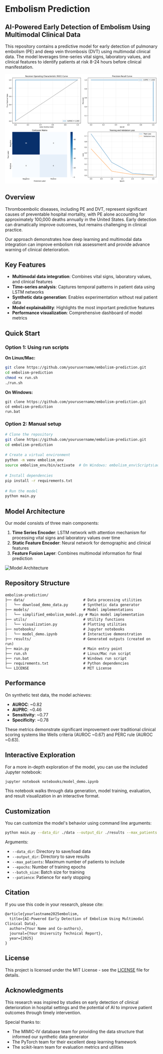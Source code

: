 # Embolism Prediction

## AI-Powered Early Detection of Embolism Using Multimodal Clinical Data

This repository contains a predictive model for early detection of pulmonary embolism (PE) and deep vein thrombosis (DVT) using multimodal clinical data. The model leverages time-series vital signs, laboratory values, and clinical features to identify patients at risk 8-24 hours before clinical manifestation.

![Performance Dashboard](./results/performance_dashboard.png)

## Overview

Thromboembolic diseases, including PE and DVT, represent significant causes of preventable hospital mortality, with PE alone accounting for approximately 100,000 deaths annually in the United States. Early detection can dramatically improve outcomes, but remains challenging in clinical practice.

Our approach demonstrates how deep learning and multimodal data integration can improve embolism risk assessment and provide advance warning of clinical deterioration.

## Key Features

- **Multimodal data integration**: Combines vital signs, laboratory values, and clinical features
- **Time-series analysis**: Captures temporal patterns in patient data using LSTM networks
- **Synthetic data generation**: Enables experimentation without real patient data
- **Model explainability**: Highlights the most important predictive features
- **Performance visualization**: Comprehensive dashboard of model metrics

## Quick Start

### Option 1: Using run scripts

**On Linux/Mac:**
```bash
git clone https://github.com/yourusername/embolism-prediction.git
cd embolism-prediction
chmod +x run.sh
./run.sh
```

**On Windows:**
```
git clone https://github.com/yourusername/embolism-prediction.git
cd embolism-prediction
run.bat
```

### Option 2: Manual setup

```bash
# Clone the repository
git clone https://github.com/yourusername/embolism-prediction.git
cd embolism-prediction

# Create a virtual environment
python -m venv embolism_env
source embolism_env/bin/activate  # On Windows: embolism_env\Scripts\activate

# Install dependencies
pip install -r requirements.txt

# Run the model
python main.py
```

## Model Architecture

Our model consists of three main components:

1. **Time Series Encoder**: LSTM network with attention mechanism for processing vital signs and laboratory values over time
2. **Static Feature Encoder**: Neural network for demographic and clinical features
3. **Feature Fusion Layer**: Combines multimodal information for final prediction

![Model Architecture](./docs/model_architecture.png)

## Repository Structure

```
embolism-prediction/
├── data/                           # Data processing utilities
│   └── download_demo_data.py       # Synthetic data generator
├── models/                         # Model implementations
│   └── simplified_embolism_model.py # Main model implementation
├── utils/                          # Utility functions
│   └── visualization.py            # Plotting utilities
├── notebooks/                      # Jupyter notebooks
│   └── model_demo.ipynb            # Interactive demonstration
├── results/                        # Generated outputs (created on run)
├── main.py                         # Main entry point
├── run.sh                          # Linux/Mac run script
├── run.bat                         # Windows run script
├── requirements.txt                # Python dependencies
└── LICENSE                         # MIT License
```

## Performance

On synthetic test data, the model achieves:
- **AUROC**: ~0.82
- **AUPRC**: ~0.46
- **Sensitivity**: ~0.77
- **Specificity**: ~0.78

These metrics demonstrate significant improvement over traditional clinical scoring systems like Wells criteria (AUROC ~0.67) and PERC rule (AUROC ~0.63).

## Interactive Exploration

For a more in-depth exploration of the model, you can use the included Jupyter notebook:

```bash
jupyter notebook notebooks/model_demo.ipynb
```

This notebook walks through data generation, model training, evaluation, and result visualization in an interactive format.

## Customization

You can customize the model's behavior using command line arguments:

```bash
python main.py --data_dir ./data --output_dir ./results --max_patients 200 --epochs 30 --batch_size 32 --patience 5
```

Arguments:
- `--data_dir`: Directory to save/load data
- `--output_dir`: Directory to save results
- `--max_patients`: Maximum number of patients to include
- `--epochs`: Number of training epochs
- `--batch_size`: Batch size for training
- `--patience`: Patience for early stopping

## Citation

If you use this code in your research, please cite:

```
@article{yourlastname2025embolism,
  title={AI-Powered Early Detection of Embolism Using Multimodal Clinical Data},
  author={Your Name and Co-authors},
  journal={Your University Technical Report},
  year={2025}
}
```

## License

This project is licensed under the MIT License - see the [LICENSE](LICENSE) file for details.

## Acknowledgments

This research was inspired by studies on early detection of clinical deterioration in hospital settings and the potential of AI to improve patient outcomes through timely intervention.

Special thanks to:
- The MIMIC-IV database team for providing the data structure that informed our synthetic data generator
- The PyTorch team for their excellent deep learning framework
- The scikit-learn team for evaluation metrics and utilities